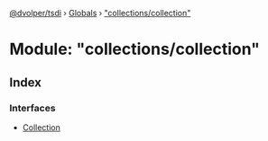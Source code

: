 [@dvolper/tsdi](../README.md) › [Globals](../globals.md) › ["collections/collection"](_collections_collection_.md)

# Module: "collections/collection"

## Index

### Interfaces

* [Collection](../interfaces/_collections_collection_.collection.md)
